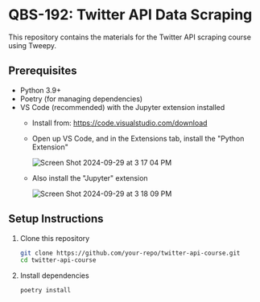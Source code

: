 # QBS-192: Twitter API Data Scraping

This repository contains the materials for the Twitter API scraping course using Tweepy.

## Prerequisites
- Python 3.9+
- Poetry (for managing dependencies)
- VS Code (recommended) with the Jupyter extension installed
   - Install from: https://code.visualstudio.com/download
   - Open up VS Code, and in the Extensions tab, install the "Python Extension"

     ![Screen Shot 2024-09-29 at 3 17 04 PM](https://github.com/user-attachments/assets/f31a4b9a-1bad-4b6d-8f29-84a59ad402de)
   - Also install the "Jupyter" extension

     ![Screen Shot 2024-09-29 at 3 18 09 PM](https://github.com/user-attachments/assets/f39afc13-f4be-40b4-96ca-e03cdfcc6b17)


## Setup Instructions

1. Clone this repository
   ```bash
   git clone https://github.com/your-repo/twitter-api-course.git
   cd twitter-api-course
   ```

2. Install dependencies
   ```bash
   poetry install
   ```
